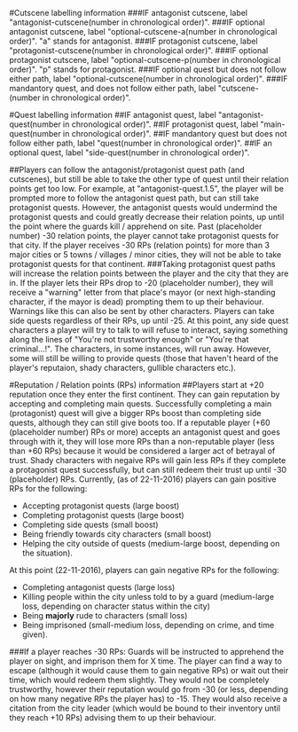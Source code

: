#Cutscene labelling information
###IF antagonist cutscene, label "antagonist-cutscene(number in chronological order)".
###IF optional antagonist cutscene, label "optional-cutscene-a(number in chronological order)". 
"a" stands for antagonist.
###IF protagonist cutscene, label "protagonist-cutscene(number in chronological order)".
###IF optional protagonist cutscene, label "optional-cutscene-p(number in chronological order)".
"p" stands for protagonist.
###IF optional quest but does not follow either path, label "optional-cutscene(number in chronological order)".
###IF mandantory quest, and does not follow either path, label "cutscene-(number in chronological order)".

#Quest labelling information
##IF antagonist quest, label "antagonist-quest(number in chronological order)".
##IF protagonist quest, label "main-quest(number in chronological order)".
##IF mandantory quest but does not follow either path, label "quest(number in chronological order)".
##IF an optional quest, label "side-quest(number in chronological order)".

##Players can follow the antagonist/protagonist quest path (and cutscenes), but still be able to take the other type of quest until their relation points get too low. 
For example, at "antagonist-quest.1.5", the player will be prompted more to follow the antagonist quest path, but can still take protagonist quests. However, the antagonist quests would undermind the protagonist quests and could greatly decrease their relation points, up until the point where the guards kill / apprehend on site. Past (placeholder number) -30 relation points, the player cannot take protagonist quests for that city. If the player receives -30 RPs (relation points) for more than 3 major cities or 5 towns / villages / minor cities, they will not be able to take protagonist quests for that continent.
###Taking protagonist quest paths will increase the relation points between the player and the city that they are in. If the player lets their RPs drop to -20 (placeholder number), they will receive a "warning" letter from that place's mayor (or next high-standing character, if the mayor is dead) prompting them to up their behaviour. Warnings like this can also be sent by other characters.
Players can take side quests regardless of their RPs, up until -25. At this point, any side quest characters a player will try to talk to will refuse to interact, saying something along the lines of "You're not trustworthy enough" or "You're that criminal...!". The characters, in some instances, will run away. However, some will still be willing to provide quests (those that haven't heard of the player's reputaion, shady characters, gullible characters etc.).

#Reputation / Relation points (RPs) information
##Players start at +20 reputation once they enter the first continent. They can gain reputation by accepting and completing main quests. Successfully completing a main (protagonist) quest will give a bigger RPs boost than completing side quests, although they can still give boots too. If a reputable player (+60 (placeholder number) RPs or more) accepts an antagonist quest and goes through with it, they will lose more RPs than a non-reputable player (less than +60 RPs) because it would be considered a larger act of betrayal of trust. Shady characters with negaive RPs will gain less RPs if they complete a protagonist quest successfully, but can still redeem their trust up until -30 (placeholder) RPs. Currently, (as of 22-11-2016) players can gain positive RPs for the following:
* Accepting protagonist quests (large boost)
* Completing protagonist quests (large boost)
* Completing side quests (small boost)
* Being friendly towards city characters (small boost)
* Helping the city outside of quests (medium-large boost, depending on the situation).

At this point (22-11-2016), players can gain negative RPs for the following:
* Completing antagonist quests (large loss)
* Killing people within the city unless told to by a guard (medium-large loss, depending on character status within the city)
* Being **majorly** rude to characters (small loss)
* Being imprisoned (small-medium loss, depending on crime, and time given).

###If a player reaches -30 RPs:
Guards will be instructed to apprehend the player on sight, and imprison them for X time. The player can find a way to escape (although it would cause them to gain negative RPs) or wait out their time, which would redeem them slightly. They would not be completely trustworthy, however their reputation would go from -30 (or less, depending on how many negative RPs the player has) to -15. They would also receive a citation from the city leader (which would be bound to their inventory until they reach +10 RPs) advising them to up their behaviour. 
